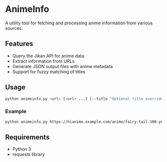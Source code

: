 # AnimeInfo

A utility tool for fetching and processing anime information from various sources.

## Features

- Query the Jikan API for anime data
- Extract information from URLs
- Generate JSON output files with anime metadata
- Support for fuzzy matching of titles

## Usage

```bash
python animeinfo.py <url> [<url> ...] [--title "Optional title override"]
```

### Example

```bash
python animeinfo.py https://hianime.example.com/anime/fairy-tail-100-years-quest-19253
```

## Requirements

- Python 3
- requests library